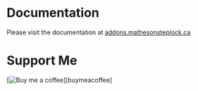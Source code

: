 # Documentation

Please visit the documentation at [addons.mathesonsteplock.ca](https://addons.mathesonsteplock.ca/docs/addons/remote-backup/basic-config)

# Support Me

[![Buy me a coffee][buymeacoffee-logo]][buymeacoffee]

[buymeacoffee-logo]: https://cdn.buymeacoffee.com/buttons/default-black.png